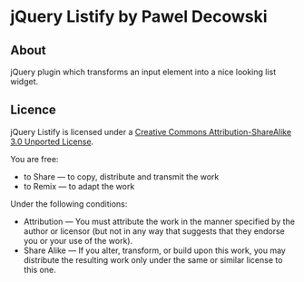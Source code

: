 jQuery Listify by Pawel Decowski
================================

About
-----
jQuery plugin which transforms an input element into a nice looking list widget.

Licence
-------
jQuery Listify is licensed under a [Creative Commons Attribution-ShareAlike 3.0 Unported License](http://creativecommons.org/licenses/by-sa/3.0/).

You are free:

* to Share — to copy, distribute and transmit the work
* to Remix — to adapt the work

Under the following conditions:

* Attribution — You must attribute the work in the manner specified by the author or licensor (but not in any way that suggests that they endorse you or your use of the work).
* Share Alike — If you alter, transform, or build upon this work, you may distribute the resulting work only under the same or similar license to this one.

